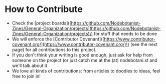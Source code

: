 # How to Contribute

* Check the \[project boards\]\([https://github.com/Nodebotanist-Zines/General-Organization/projects](https://github.com/Nodebotanist-Zines/General-Organization/projects)\) for stuff that needs to be done
* We will enforce the \[Contributor Covenant\]\([https://www.contributor-covenant.org/](https://www.contributor-covenant.org/)\) \(see the next page\) for all contributions to this project.
* If you don't think your writing is good enough, just ask for help from someone on the project \(or just catch me at the \(at\) nodebotani.st and we'll talk about it
* We love all kinds of contributions: from articles to doodles to ideas, feel free to join in!

